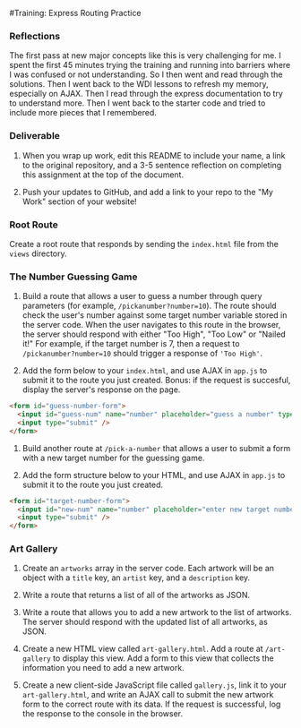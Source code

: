 #Training: Express Routing Practice

### Reflections

The first pass at new major concepts like this is very challenging for me. I spent the first 45 minutes trying the training and running into barriers where I was confused or not understanding. So I then went and read through the solutions. Then I went back to the WDI lessons to refresh my memory, especially on AJAX. Then I read through the express documentation to try to understand more. Then I went back to the starter code and tried to include more pieces that I remembered. 

### Deliverable

1. When you wrap up work, edit this README to include your name, a link to the original repository, and a 3-5 sentence reflection on completing this assignment at the top of the document.

1. Push your updates to GitHub, and add a link to your repo to the "My Work" section of your website!

### Root Route

Create a root route that responds by sending the `index.html` file from the `views` directory.

### The Number Guessing Game

1. Build a route that allows a user to guess a number through query parameters (for example, `/pickanumber?number=10`).  The route should check the user's number against some target number variable stored in the server code. When the user navigates to this route in the browser, the server should respond with either "Too High", "Too Low" or "Nailed it!" For example, if the target number is 7, then a request to  `/pickanumber?number=10` should trigger a response of `'Too High'`.  

1. Add the form below to your `index.html`, and use AJAX in `app.js` to submit it to the route you just created.  Bonus: if the request is succesful, display the server's response on the page.
  ```html
  <form id="guess-number-form">
    <input id="guess-num" name="number" placeholder="guess a number" type="text" />
    <input type="submit" />
  </form>
  ```

1. Build another route at `/pick-a-number` that allows a user to submit a form with a new target number for the guessing game.  

1. Add the form structure below to your HTML, and use AJAX in `app.js` to submit it to the route you just created.

  ```html
  <form id="target-number-form">
    <input id="new-num" name="number" placeholder="enter new target number" type="text" />
    <input type="submit" />
  </form>
  ```


### Art Gallery

1. Create an `artworks` array in the server code.  Each artwork will be an object with a `title` key, an `artist` key, and a `description` key.

2. Write a route that returns a list of all of the artworks as JSON.

3. Write a route that allows you to add a new artwork to the list of artworks. The server should respond with the updated list of all artworks, as JSON.

4. Create a new HTML view called `art-gallery.html`. Add a route at `/art-gallery` to display this view. Add a form to this view that collects the information you need to add a new artwork.

5. Create a new client-side JavaScript file called `gallery.js`, link it to your `art-gallery.html`, and write an AJAX call to submit the new artwork form to the correct route with its data.  If the request is successful, log the response to the console in the browser.

<!-- 1. Update the client-side JavaScript so that once an artwork is added successfully on the server, the artwork information is displayed on the page. -->

<!-- 1. Write a route that allows you to change an artwork in the list of artworks. The route should take in the old title and all new information for the artwork. **Hint**: Use the HTML methods `PATCH` or `PUT`. -->
